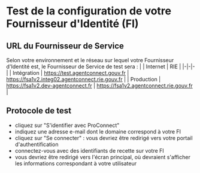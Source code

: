 # Test de la configuration de votre Fournisseur d'Identité (FI)

## URL du Fournisseur de Service
Selon votre environnement et le réseau sur lequel votre Fournisseur d'Identité est, le Fournisseur de Service de test sera :
|               | Internet                          | RIE                                       |
|-|-|-|
| Intégration   | https://test.agentconnect.gouv.fr  | https://fsa1v2.integ02.agentconnect.rie.gouv.fr      |
| Production    | https://fsa1v2.dev-agentconnect.fr         | https://fsa1v2.agentconnect.rie.gouv.fr             |

## Protocole de test

- cliquez sur "S'identifier avec ProConnect"
- indiquez une adresse e-mail dont le domaine correspond à votre FI
- cliquez sur "Se connecter" : vous devriez être redirigé vers votre portail d'authentification
- connectez-vous avec des identifiants de recette sur votre FI
- vous devriez être redirigé vers l'écran principal, où devraient s'afficher les informations correspondant à votre utilisateur
